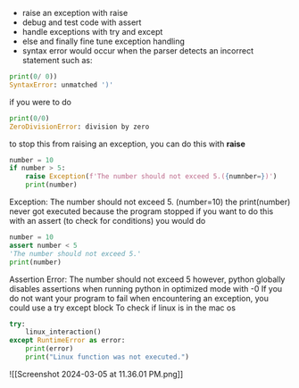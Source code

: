 - raise an exception with raise
- debug and test code with assert
- handle exceptions with try and except
- else and finally fine tune exception handling
- syntax error would occur when the parser detects an incorrect statement such as:
```python
print(0/ 0))
SyntaxError: unmatched ')'
```
if you were to do 
```python
print(0/0)
ZeroDivisionError: division by zero
```
to stop this from raising an exception, you can do this with **raise**
```python
number = 10 
if number > 5:
	raise Exception(f'The number should not exceed 5.({numnber=})')
	print(number)
```
Exception: The number should not exceed 5. (number=10)
the print(number) never got executed because the program stopped
if you want to do this with an assert (to check for conditions)
you would do 
```python
number = 10
assert number < 5
'The number should not exceed 5.'
print(number)
```
Assertion Error: The number should not exceed 5
however, python globally disables assertions when running python in optimized mode with -0
If you do not want your program to fail when encountering an exception, you could use a try except block 
To check if linux is in the mac os
```python
try:
	linux_interaction()
except RuntimeError as error:
	print(error)
	print("Linux function was not executed.")
```
![[Screenshot 2024-03-05 at 11.36.01 PM.png]]

